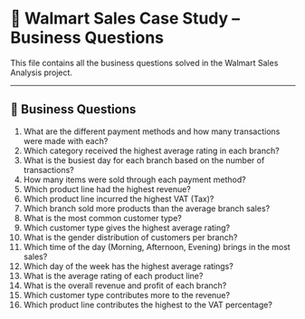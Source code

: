 # 🏬 Walmart Sales Case Study – Business Questions  

This file contains all the business questions solved in the Walmart Sales Analysis project.  

---

## 📌 Business Questions  

1. What are the different payment methods and how many transactions were made with each?  
2. Which category received the highest average rating in each branch?  
3. What is the busiest day for each branch based on the number of transactions?  
4. How many items were sold through each payment method?  
5. Which product line had the highest revenue?  
6. Which product line incurred the highest VAT (Tax)?  
7. Which branch sold more products than the average branch sales?  
8. What is the most common customer type?  
9. Which customer type gives the highest average rating?  
10. What is the gender distribution of customers per branch?  
11. Which time of the day (Morning, Afternoon, Evening) brings in the most sales?  
12. Which day of the week has the highest average ratings?  
13. What is the average rating of each product line?  
14. What is the overall revenue and profit of each branch?  
15. Which customer type contributes more to the revenue?  
16. Which product line contributes the highest to the VAT percentage?  
